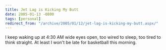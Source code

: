 ```yaml
---
title: Jet Lag is Kicking My Butt
date: 2005-01-13 -0800
tags: [personal]
redirect_from: "/archive/2005/01/12/jet-lag-is-kicking-my-butt.aspx/"
---
```


I keep waking up at 4:30 AM wide eyes open, too wired to sleep, too
tired to think straight. At least I won't be late for basketball this
morning.

